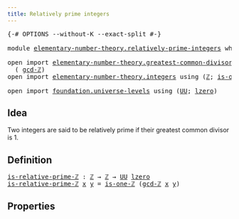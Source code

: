 ```yaml
---
title: Relatively prime integers
---
```


<pre class="Agda"><a id="51" class="Symbol">{-#</a> <a id="55" class="Keyword">OPTIONS</a> <a id="63" class="Pragma">--without-K</a> <a id="75" class="Pragma">--exact-split</a> <a id="89" class="Symbol">#-}</a>

<a id="94" class="Keyword">module</a> <a id="101" href="elementary-number-theory.relatively-prime-integers.html" class="Module">elementary-number-theory.relatively-prime-integers</a> <a id="152" class="Keyword">where</a>

<a id="159" class="Keyword">open</a> <a id="164" class="Keyword">import</a> <a id="171" href="elementary-number-theory.greatest-common-divisor-integers.html" class="Module">elementary-number-theory.greatest-common-divisor-integers</a> <a id="229" class="Keyword">using</a>
  <a id="237" class="Symbol">(</a> <a id="239" href="elementary-number-theory.greatest-common-divisor-integers.html#4621" class="Function">gcd-ℤ</a><a id="244" class="Symbol">)</a>
<a id="246" class="Keyword">open</a> <a id="251" class="Keyword">import</a> <a id="258" href="elementary-number-theory.integers.html" class="Module">elementary-number-theory.integers</a> <a id="292" class="Keyword">using</a> <a id="298" class="Symbol">(</a><a id="299" href="elementary-number-theory.integers.html#1907" class="Function">ℤ</a><a id="300" class="Symbol">;</a> <a id="302" href="elementary-number-theory.integers.html#2425" class="Function">is-one-ℤ</a><a id="310" class="Symbol">)</a>

<a id="313" class="Keyword">open</a> <a id="318" class="Keyword">import</a> <a id="325" href="foundation.universe-levels.html" class="Module">foundation.universe-levels</a> <a id="352" class="Keyword">using</a> <a id="358" class="Symbol">(</a><a id="359" href="foundation-core.universe-levels.html#235" class="Primitive">UU</a><a id="361" class="Symbol">;</a> <a id="363" href="Agda.Primitive.html#764" class="Primitive">lzero</a><a id="368" class="Symbol">)</a>
</pre>
## Idea

Two integers are said to be relatively prime if their greatest common divisor is 1.

## Definition

<pre class="Agda"><a id="is-relative-prime-ℤ"></a><a id="492" href="elementary-number-theory.relatively-prime-integers.html#492" class="Function">is-relative-prime-ℤ</a> <a id="512" class="Symbol">:</a> <a id="514" href="elementary-number-theory.integers.html#1907" class="Function">ℤ</a> <a id="516" class="Symbol">→</a> <a id="518" href="elementary-number-theory.integers.html#1907" class="Function">ℤ</a> <a id="520" class="Symbol">→</a> <a id="522" href="foundation-core.universe-levels.html#235" class="Primitive">UU</a> <a id="525" href="Agda.Primitive.html#764" class="Primitive">lzero</a>
<a id="531" href="elementary-number-theory.relatively-prime-integers.html#492" class="Function">is-relative-prime-ℤ</a> <a id="551" href="elementary-number-theory.relatively-prime-integers.html#551" class="Bound">x</a> <a id="553" href="elementary-number-theory.relatively-prime-integers.html#553" class="Bound">y</a> <a id="555" class="Symbol">=</a> <a id="557" href="elementary-number-theory.integers.html#2425" class="Function">is-one-ℤ</a> <a id="566" class="Symbol">(</a><a id="567" href="elementary-number-theory.greatest-common-divisor-integers.html#4621" class="Function">gcd-ℤ</a> <a id="573" href="elementary-number-theory.relatively-prime-integers.html#551" class="Bound">x</a> <a id="575" href="elementary-number-theory.relatively-prime-integers.html#553" class="Bound">y</a><a id="576" class="Symbol">)</a>
</pre>
## Properties

